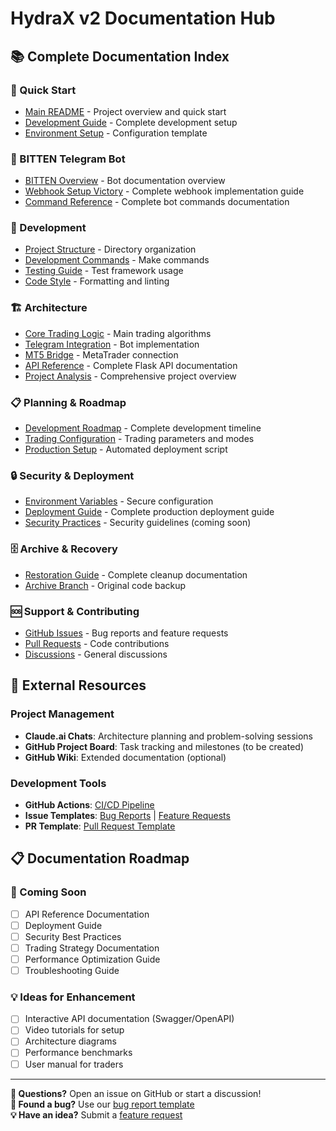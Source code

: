 # HydraX v2 Documentation Hub

## 📚 Complete Documentation Index

### 🚀 Quick Start
- [Main README](../README.md) - Project overview and quick start
- [Development Guide](development.md) - Complete development setup
- [Environment Setup](.env.example) - Configuration template

### 🤖 BITTEN Telegram Bot
- [BITTEN Overview](bitten/README.md) - Bot documentation overview
- [Webhook Setup Victory](bitten/webhook-setup-victory.md) - Complete webhook implementation guide
- [Command Reference](bitten/commands.md) - Complete bot commands documentation

### 🔧 Development
- [Project Structure](development.md#project-structure) - Directory organization
- [Development Commands](development.md#development-commands) - Make commands
- [Testing Guide](development.md#testing) - Test framework usage
- [Code Style](development.md#code-style) - Formatting and linting

### 🏗️ Architecture
- [Core Trading Logic](../src/core/) - Main trading algorithms
- [Telegram Integration](../src/telegram_bot/) - Bot implementation
- [MT5 Bridge](../src/bridge/) - MetaTrader connection
- [API Reference](api.md) - Complete Flask API documentation
- [Project Analysis](project-analysis.md) - Comprehensive project overview

### 📋 Planning & Roadmap
- [Development Roadmap](roadmap.md) - Complete development timeline
- [Trading Configuration](../config/trading.yml) - Trading parameters and modes
- [Production Setup](../scripts/setup_production.sh) - Automated deployment script

### 🔒 Security & Deployment
- [Environment Variables](../.env.example) - Secure configuration
- [Deployment Guide](deployment.md) - Complete production deployment guide
- [Security Practices](security.md) - Security guidelines (coming soon)

### 🗄️ Archive & Recovery
- [Restoration Guide](../archive/RESTORATION_GUIDE.md) - Complete cleanup documentation
- [Archive Branch](https://github.com/HydraXdev/HydraX-v2/tree/archive/pre-cleanup-20250704) - Original code backup

### 🆘 Support & Contributing
- [GitHub Issues](https://github.com/HydraXdev/HydraX-v2/issues) - Bug reports and feature requests
- [Pull Requests](https://github.com/HydraXdev/HydraX-v2/pulls) - Code contributions
- [Discussions](https://github.com/HydraXdev/HydraX-v2/discussions) - General discussions

## 🔗 External Resources

### Project Management
- **Claude.ai Chats**: Architecture planning and problem-solving sessions
- **GitHub Project Board**: Task tracking and milestones (to be created)
- **GitHub Wiki**: Extended documentation (optional)

### Development Tools
- **GitHub Actions**: [CI/CD Pipeline](../.github/workflows/ci.yml)
- **Issue Templates**: [Bug Reports](../.github/ISSUE_TEMPLATE/bug_report.yml) | [Feature Requests](../.github/ISSUE_TEMPLATE/feature_request.yml)
- **PR Template**: [Pull Request Template](../.github/PULL_REQUEST_TEMPLATE/pull_request_template.md)

## 📋 Documentation Roadmap

### 🚧 Coming Soon
- [ ] API Reference Documentation
- [ ] Deployment Guide
- [ ] Security Best Practices
- [ ] Trading Strategy Documentation
- [ ] Performance Optimization Guide
- [ ] Troubleshooting Guide

### 💡 Ideas for Enhancement
- [ ] Interactive API documentation (Swagger/OpenAPI)
- [ ] Video tutorials for setup
- [ ] Architecture diagrams
- [ ] Performance benchmarks
- [ ] User manual for traders

---

**📧 Questions?** Open an issue on GitHub or start a discussion!  
**🐛 Found a bug?** Use our [bug report template](../.github/ISSUE_TEMPLATE/bug_report.yml)  
**💡 Have an idea?** Submit a [feature request](../.github/ISSUE_TEMPLATE/feature_request.yml)